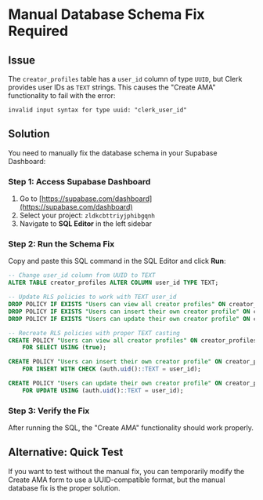 # Manual Database Schema Fix Required

## Issue
The `creator_profiles` table has a `user_id` column of type `UUID`, but Clerk provides user IDs as `TEXT` strings. This causes the "Create AMA" functionality to fail with the error:
```
invalid input syntax for type uuid: "clerk_user_id"
```

## Solution
You need to manually fix the database schema in your Supabase Dashboard:

### Step 1: Access Supabase Dashboard
1. Go to [https://supabase.com/dashboard](https://supabase.com/dashboard)
2. Select your project: `zldkcbttriyjphibgqnh`
3. Navigate to **SQL Editor** in the left sidebar

### Step 2: Run the Schema Fix
Copy and paste this SQL command in the SQL Editor and click **Run**:

```sql
-- Change user_id column from UUID to TEXT
ALTER TABLE creator_profiles ALTER COLUMN user_id TYPE TEXT;

-- Update RLS policies to work with TEXT user_id
DROP POLICY IF EXISTS "Users can view all creator profiles" ON creator_profiles;
DROP POLICY IF EXISTS "Users can insert their own creator profile" ON creator_profiles;
DROP POLICY IF EXISTS "Users can update their own creator profile" ON creator_profiles;

-- Recreate RLS policies with proper TEXT casting
CREATE POLICY "Users can view all creator profiles" ON creator_profiles
    FOR SELECT USING (true);

CREATE POLICY "Users can insert their own creator profile" ON creator_profiles
    FOR INSERT WITH CHECK (auth.uid()::TEXT = user_id);

CREATE POLICY "Users can update their own creator profile" ON creator_profiles
    FOR UPDATE USING (auth.uid()::TEXT = user_id);
```

### Step 3: Verify the Fix
After running the SQL, the "Create AMA" functionality should work properly.

## Alternative: Quick Test
If you want to test without the manual fix, you can temporarily modify the Create AMA form to use a UUID-compatible format, but the manual database fix is the proper solution.